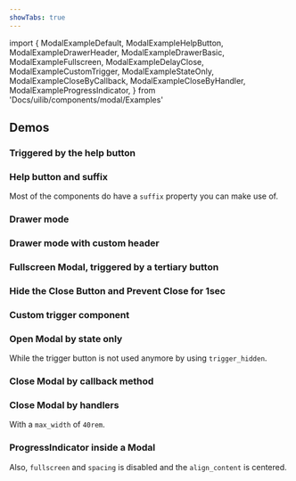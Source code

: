 ```yaml
---
showTabs: true
---
```


import {
ModalExampleDefault,
ModalExampleHelpButton,
ModalExampleDrawerHeader,
ModalExampleDrawerBasic,
ModalExampleFullscreen,
ModalExampleDelayClose,
ModalExampleCustomTrigger,
ModalExampleStateOnly,
ModalExampleCloseByCallback,
ModalExampleCloseByHandler,
ModalExampleProgressIndicator,
} from 'Docs/uilib/components/modal/Examples'

## Demos

### Triggered by the help button

<ModalExampleDefault />

### Help button and suffix

Most of the components do have a `suffix` property you can make use of.

<ModalExampleHelpButton />

### Drawer mode

<ModalExampleDrawerBasic />

### Drawer mode with custom header

<ModalExampleDrawerHeader />

### Fullscreen Modal, triggered by a tertiary button

<ModalExampleFullscreen />

### Hide the Close Button and Prevent Close for 1sec

<ModalExampleDelayClose />

### Custom trigger component

<ModalExampleCustomTrigger />

### Open Modal by state only

While the trigger button is not used anymore by using `trigger_hidden`.

<ModalExampleStateOnly />

### Close Modal by callback method

<ModalExampleCloseByCallback />

### Close Modal by handlers

With a `max_width` of `40rem`.

<ModalExampleCloseByHandler />

### ProgressIndicator inside a Modal

Also, `fullscreen` and `spacing` is disabled and the `align_content` is centered.

<ModalExampleProgressIndicator />
